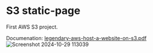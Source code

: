 # S3 static-page
First AWS S3 project.

Documenation:  [legendary-aws-host-a-website-on-s3.pdf](https://github.com/user-attachments/files/17555580/legendary-aws-host-a-website-on-s3.pdf)
![Screenshot 2024-10-29 113039](https://github.com/user-attachments/assets/c29473a8-fd4a-435f-959f-c8f1d186fc6d)
